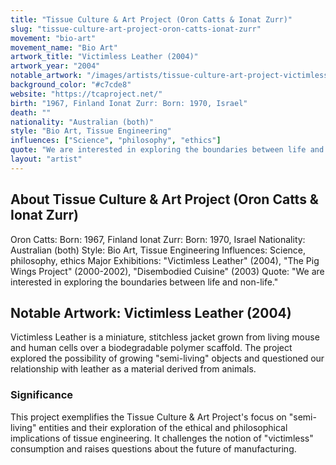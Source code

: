 ```yaml
---
title: "Tissue Culture & Art Project (Oron Catts & Ionat Zurr)"
slug: "tissue-culture-art-project-oron-catts-ionat-zurr"
movement: "bio-art"
movement_name: "Bio Art"
artwork_title: "Victimless Leather (2004)"
artwork_year: "2004"
notable_artwork: "/images/artists/tissue-culture-art-project-victimless-leather.jpg"
background_color: "#c7cde8"
website: "https://tcaproject.net/"
birth: "1967, Finland Ionat Zurr: Born: 1970, Israel"
death: ""
nationality: "Australian (both)"
style: "Bio Art, Tissue Engineering"
influences: ["Science", "philosophy", "ethics"]
quote: "We are interested in exploring the boundaries between life and non-life."
layout: "artist"
---
```


## About Tissue Culture & Art Project (Oron Catts & Ionat Zurr)

Oron Catts: Born: 1967, Finland Ionat Zurr: Born: 1970, Israel Nationality: Australian (both) Style: Bio Art, Tissue Engineering Influences: Science, philosophy, ethics Major Exhibitions: "Victimless Leather" (2004), "The Pig Wings Project" (2000-2002), "Disembodied Cuisine" (2003) Quote: "We are interested in exploring the boundaries between life and non-life."

## Notable Artwork: Victimless Leather (2004)

Victimless Leather is a miniature, stitchless jacket grown from living mouse and human cells over a biodegradable polymer scaffold. The project explored the possibility of growing "semi-living" objects and questioned our relationship with leather as a material derived from animals.

### Significance

This project exemplifies the Tissue Culture &amp; Art Project's focus on "semi-living" entities and their exploration of the ethical and philosophical implications of tissue engineering. It challenges the notion of "victimless" consumption and raises questions about the future of manufacturing.
